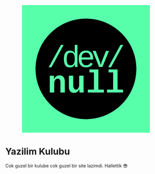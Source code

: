 <p align="center">
<img style="max-width: 400px;" src="logo.png" alt="logo"> 
</p>

# Yazilim Kulubu

Cok guzel bir kulube cok guzel bir site lazimdi. Hallettik 😎
